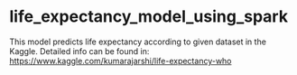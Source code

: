 # life_expectancy_model_using_spark
This model predicts life expectancy according to given dataset in the Kaggle. Detailed info can be found in: https://www.kaggle.com/kumarajarshi/life-expectancy-who
